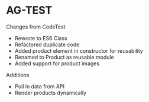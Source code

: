# AG-TEST

Changes from CodeTest

- Rewrote to ES6 Class
- Refactored duplicate code
- Added product element in constructor for reusability
- Renamed to Product as reusable module
- Added support for product images

Additions

- Pull in data from API
- Render products dynamically
